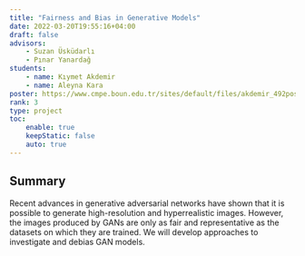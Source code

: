 ```yaml
---
title: "Fairness and Bias in Generative Models"
date: 2022-03-20T19:55:16+04:00
draft: false
advisors: 
    - Suzan Üsküdarlı
    - Pınar Yanardağ
students: 
    - name: Kıymet Akdemir
    - name: Aleyna Kara
poster: https://www.cmpe.boun.edu.tr/sites/default/files/akdemir_492poster.jpg
rank: 3
type: project
toc:
    enable: true
    keepStatic: false
    auto: true
---
```


## Summary
Recent advances in generative adversarial networks have shown that it is possible to generate high-resolution and hyperrealistic images. However, the images produced by GANs are only as fair and representative as the datasets on which they are trained. We will develop approaches to investigate and debias GAN models.
